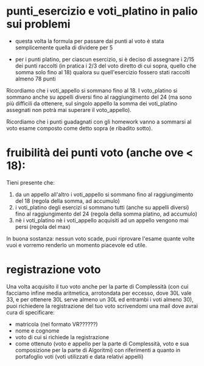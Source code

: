 # punti_esercizio e voti_platino in palio sui problemi

- questa volta la formula per passare dai punti al voto è stata semplicemente quella di dividere per 5

- per i punti platino, per ciascun esercizio, si è deciso di assegnare i 2/15 dei punti raccolti (in pratica i 2/3 del voto diretto di cui sopra, quello che somma solo fino al 18) qualora su quell'esercizio fossero stati raccolti almeno 78 punti 


Ricordiamo che i voti_appello si sommano fino al 18. I voto_platino si sommano anche su appelli diversi fino al raggiungimento del 24 (ma sono più difficili da ottenere, sul singolo appello la somma dei voti_platino assegnati non potrà mai superare il voto_appello). 

Ricordiamo che i punti guadagnati con gli homework vanno a sommarsi al voto esame composto come detto sopra (e ribadito sotto). 


# fruibilità dei punti voto (anche ove < 18):

Tieni presente che:

1.  da un appello all'altro i voti_appello si sommano fino al raggiungimento del 18 (regola della somma, ad accumulo)
2.  i voti_platino degli esercizi si sommano tutti (anche su appelli diversi) fino al raggiungimento del 24 (regola della somma platino, ad accumulo)
3.  nè i voti_platino nè i voti_appello acquisiti ad un appello vengono mai persi (regola del max)

In buona sostanza: nessun voto scade, puoi riprovare l'esame quante volte vuoi e vorremo renderlo un momento piacevole ed utile.


# registrazione voto

Una volta acquisito il tuo voto anche per la parte di Complessità (con cui facciamo infine media aritmetica, arrotondata per eccesso, dove 30L vale 33, e per ottenere 30L serve almeno un 30L ed entrambi i voti almeno 30), puoi richiedere la registrazione del tuo voto scrivendomi una mail dove avrai cura di specificare:
- matricola (nel formato VR??????)
- nome e cognome
- voto di cui si richiede la registrazione
- come ottenuto (voto e appello per la parte di Complessità, voto e sua composizione per la parte di Algoritmi) con riferimenti a quanto in portafoglio voti (voti utilizzati e data relativi appelli) 

